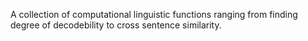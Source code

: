 A collection of computational linguistic functions ranging from finding degree of decodebility to cross sentence similarity.